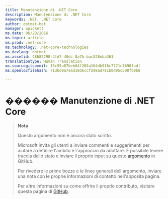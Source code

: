 ```yaml
---
title: Manutenzione di .NET Core
description: Manutenzione di .NET Core
keywords: .NET, .NET Core
author: dotnet-bot
manager: wpickett
ms.date: 06/20/2016
ms.topic: article
ms.prod: .net-core
ms.technology: .net-core-technologies
ms.devlang: dotnet
ms.assetid: 48682290-4fd7-40dc-8a7b-bac528eba361
translationtype: Human Translation
ms.sourcegitcommit: 15c55a87beb64f265a164db918c7721c7690fadf
ms.openlocfilehash: 713bd9a7ead18d6ccf298ad781b0d95c508fb9b0

---
```


# <a name="-net-core-servicing"></a>������ Manutenzione di .NET Core

> **Nota**
> 
> Questo argomento non è ancora stato scritto. 
>
> Microsoft invita gli utenti a inviare commenti e suggerimenti per aiutare a definire l'ambito e l'approccio da adottare. È possibile tenere traccia dello stato e inviare il proprio input su questo [argomento](https://github.com/dotnet/docs/issues/469) in GitHub.
> 
> Per rivedere le prime bozze e le linee generali dell'argomento, inviare una nota con le proprie informazioni di contatto nell'apposita pagina.
>
> Per altre informazioni su come offrire il proprio contributo, visitare questa pagina di [GitHub](https://github.com/dotnet/docs/blob/master/CONTRIBUTING.md).
>
    


<!--HONumber=Nov16_HO1-->


